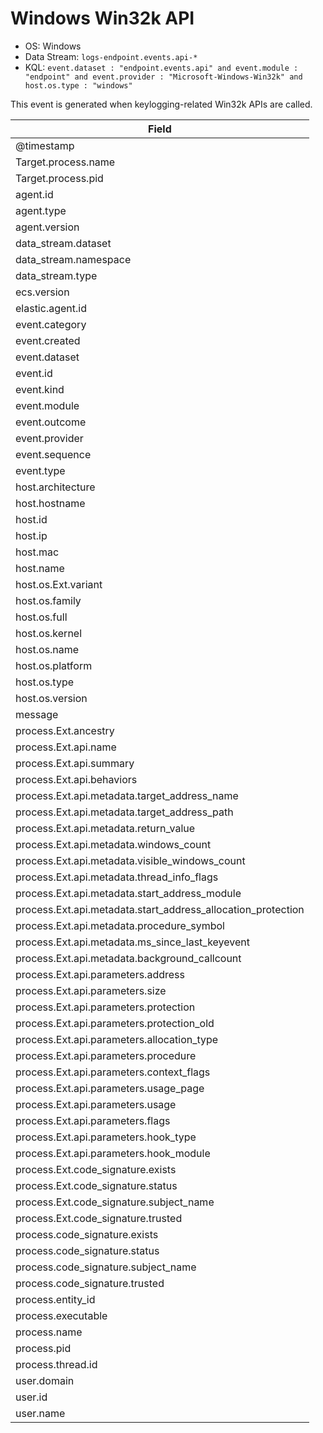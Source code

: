 # Windows Win32k API

- OS: Windows
- Data Stream: `logs-endpoint.events.api-*`
- KQL: `event.dataset : "endpoint.events.api" and event.module : "endpoint" and event.provider : "Microsoft-Windows-Win32k" and host.os.type : "windows"`

This event is generated when keylogging-related Win32k APIs are called.

| Field |
|---|
| @timestamp |
| Target.process.name |
| Target.process.pid |
| agent.id |
| agent.type |
| agent.version |
| data_stream.dataset |
| data_stream.namespace |
| data_stream.type |
| ecs.version |
| elastic.agent.id |
| event.category |
| event.created |
| event.dataset |
| event.id |
| event.kind |
| event.module |
| event.outcome |
| event.provider |
| event.sequence |
| event.type |
| host.architecture |
| host.hostname |
| host.id |
| host.ip |
| host.mac |
| host.name |
| host.os.Ext.variant |
| host.os.family |
| host.os.full |
| host.os.kernel |
| host.os.name |
| host.os.platform |
| host.os.type |
| host.os.version |
| message |
| process.Ext.ancestry |
| process.Ext.api.name |
| process.Ext.api.summary |
| process.Ext.api.behaviors |
| process.Ext.api.metadata.target_address_name |
| process.Ext.api.metadata.target_address_path |
| process.Ext.api.metadata.return_value |
| process.Ext.api.metadata.windows_count |
| process.Ext.api.metadata.visible_windows_count |
| process.Ext.api.metadata.thread_info_flags |
| process.Ext.api.metadata.start_address_module |
| process.Ext.api.metadata.start_address_allocation_protection |
| process.Ext.api.metadata.procedure_symbol |
| process.Ext.api.metadata.ms_since_last_keyevent |
| process.Ext.api.metadata.background_callcount |
| process.Ext.api.parameters.address |
| process.Ext.api.parameters.size |
| process.Ext.api.parameters.protection |
| process.Ext.api.parameters.protection_old |
| process.Ext.api.parameters.allocation_type |
| process.Ext.api.parameters.procedure |
| process.Ext.api.parameters.context_flags |
| process.Ext.api.parameters.usage_page |
| process.Ext.api.parameters.usage |
| process.Ext.api.parameters.flags |
| process.Ext.api.parameters.hook_type |
| process.Ext.api.parameters.hook_module |
| process.Ext.code_signature.exists |
| process.Ext.code_signature.status |
| process.Ext.code_signature.subject_name |
| process.Ext.code_signature.trusted |
| process.code_signature.exists |
| process.code_signature.status |
| process.code_signature.subject_name |
| process.code_signature.trusted |
| process.entity_id |
| process.executable |
| process.name |
| process.pid |
| process.thread.id |
| user.domain |
| user.id |
| user.name |

